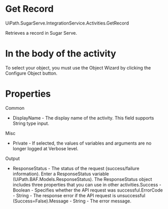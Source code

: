﻿# Get Record

UiPath.SugarServe.IntegrationService.Activities.GetRecord

Retrieves a record in Sugar Serve.

# In the body of the activity

To select your object, you must use the Object Wizard by clicking the Configure Object button.

# Properties

Common

* DisplayName - The display name of the activity. This field supports String type input.

Misc

* Private - If selected, the values of variables and arguments are no longer logged at Verbose level.

Output

* ResponseStatus - The status of the request (success/failure information). Enter a ResponseStatus variable (UiPath.BAF.Models.ResponseStatus). The ResponseStatus object includes three properties that you can use in other activities.Success - Boolean - Specifies whether the API request was successful.ErrorCode - String - The response error if the API request is unsuccessful (Success=False).Message - String - The error message.
